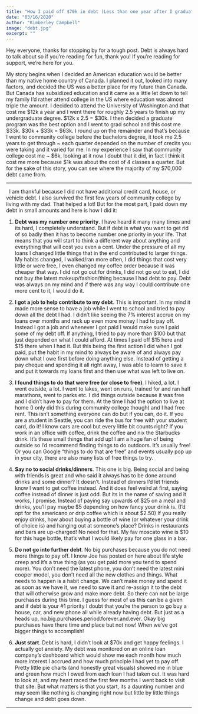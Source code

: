```yaml
---
title: "How I paid off $70k in debt (Less than one year after I graduated)"
date: "03/16/2020"
author: "Kimberley Campbell"
image: "debt.jpg"
excerpt: ""
---
```


Hey everyone, thanks for stopping by for a tough post. Debt is always hard to talk about so if you’re reading for fun, thank you! If you’re reading for support, we’re here for you.
&nbsp;

My story begins when I decided an American education would be better than my native home country of Canada. I planned it out, looked into many factors, and decided the US was a better place for my future than Canada. But Canada has subsidized education and it came as a little let down to tell my family I’d rather attend college in the US where education was almost triple the amount. I decided to attend the University of Washington and that cost me $12k a year and I went there for roughly 2.5 years to finish up my undergraduate degree. $12k x 2.5 = $30k. I then decided a graduate program was the best option and I went to grad school and this cost me $33k. $30k + $33k = $63k. I round up on the remainder and that’s because I went to community college before the bachelors degree, it took me 2.5 years to get through ~ each quarter depended on the number of credits you were taking and it varied for me. In my experience I saw that community college cost me ~ $6k, looking at it now I doubt that it did, in fact I think it cost me more because $1k was about the cost of 4 classes a quarter. But for the sake of this story, you can see where the majority of my $70,000 debt came from.

---

&nbsp;
I am thankful because I did not have additional credit card, house, or vehicle debt. I also survived the first few years of community college by living with my dad. That helped a lot! But for the most part, I paid down my debt in small amounts and here is how I did it:

1. **Debt was my number one priority**. I have heard it many many times and its hard, I completely understand. But if debt is what you want to get rid of so badly then it has to become number one priority in your life. That means that you will start to think a different way about anything and everything that will cost you even a cent. Under the pressure of all my loans I changed little things that in the end contributed to larger things. My habits changed, I walked/ran more often, I did things that cost very little or were free, I even changed my coffee order because it was cheaper that way. I did not go out for drinks, I did not go out to eat, I did not buy the latest makeup/fashion/thing because I had debt to pay. Debt was always on my mind and if there was any way I could contribute one more cent to it, I would do it.
2. **I got a job to help contribute to my debt**. This is important. In my mind it made more sense to have a job while I went to school and tried to pay down all the debt I had. I didn’t like seeing the 7% interest accrue on my loans over months and rack up even more money I had to pay off. Instead I got a job and whenever I got paid I would make sure I paid some of my debt off. If anything, I tried to pay more than $100 but that just depended on what I could afford. At times I paid off $15 here and $15 there when I had it. But this being the first action I did when I got paid, put the habit in my mind to always be aware of and always pay down what I owe first before doing anything else. Instead of getting a pay cheque and spending it all right away, I was able to learn to save it and put it towards my loans first and then use what was left to live on.

3. **I found things to do that were free (or close to free)**. I hiked, a lot. I went outside, a lot. I went to lakes, went on runs, trained for and ran half marathons, went to parks etc. I did things outside because it was free and I didn’t have to pay for them. At the time I had the option to live at home (I only did this during community college though) and I had free rent. This isn’t something everyone can do but if you can, do it. If you are a student in Seattle, you can ride the bus for free with your student card, do it! I know cars are cool but every little bit counts right? If you work in an office with coffee, drink the coffee and nix the Starbucks drink. It’s these small things that add up! I am a huge fan of being outside so I’d recommend finding things to do outdoors. It’s usually free! Or you can Google “things to do that are free” and events usually pop up in your city, there are also many lists of free things to try.

4. **Say no to social drinks/dinners**. This one is big. Being social and being with friends is great and who said it always has to be done around drinks and some dinner? It doesn’t. Instead of dinners I’d let friends know I want to get coffee instead. And it does feel weird at first, saying coffee instead of dinner is just odd. But its in the name of saving and it works, I promise. Instead of paying say upwards of $25 on a meal and drinks, you’ll pay maybe $5 depending on how fancy your drink is. (I’d opt for the americano or drip coffee which is about $2.50) If you really enjoy drinks, how about buying a bottle of wine (or whatever your drink of choice is) and hanging out at someone’s place? Drinks in restaurants and bars are up-charged! No need for that. My fav moscato wine is $10 for this huge bottle, that’s what I would likely pay for one glass in a bar.

5. **Do not go into further debt**. No big purchases because you do not need more things to pay off. I know Joe has posted on here about life style creep and it’s a true thing (as you get paid more you tend to spend more). You don’t need the latest phone, you don’t need the latest mini cooper model, you don’t need all the new clothes and things. What needs to happen is a habit change. We can’t make money and spend it as soon as we have it, we need to save it and re-assign it to the debt that will otherwise grow and make more debt. So there can not be large purchases during this time. I guess for most of us this can be a given and if debt is your #1 priority I doubt that you’re the person to go buy a house, car, and new phone all while already having debt. But just as a heads up, no.big.purchases.period.forever.and.ever. Okay big purchases have there time and place but not now! When we’ve got bigger things to accomplish!

6. **Just start**. Debt is hard, I didn’t look at $70k and get happy feelings. I actually got anxiety. My debt was monitored on an online loan company’s dashboard which would show me each month how much more interest I accrued and how much principle I had yet to pay off. Pretty little pie charts (and honestly great visuals) showed me in blue and green how much I owed from each loan I had taken out. It was hard to look at, and my heart raced the first few months I went back to visit that site. But what matters is that you start, its a daunting number and may seem like nothing is changing right now but little by little things change and debt goes down.

---
